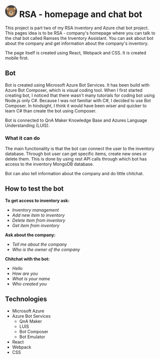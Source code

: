 # <img src="src/assets/apple-touch-icon.png" width="40" height="40"/> RSA - homepage and chat bot
This project is part two of my RSA inventory and Azure chat bot project. This pages idea is to be RSA - company's 
homepage 
where you can talk to the chat bot called Ramses the Inventory Assistant.
You can ask about bot about the company and get information 
about the company's inventory.

The page itself is created using React, Webpack and CSS. It is created mobile first.

## Bot
Bot is created using Microsoft Azure Bot Services. It has been build with Azure Bot Composer, which is 
visual coding tool. When I first started creating bot, I noticed that there wasn't many tutorials for coding bot 
using Node.js only C#. Because I was not familiar with C#, I decided to use Bot Composer. In hindsight, I think it 
would have been wiser and quicker to learn C# than create the bot using Composer.  

Bot is connected to QnA Maker Knowledge Base and Azures Language Understanding (LUIS). 

### What it can do
The main functionality is that the bot can connect the user to the inventory database. Through bot user can get 
specific items, create new ones or delete them. This is done by using rest API calls through which bot has access to the inventory MongoDB database.

Bot can also tell information about the company and do little chitchat. 

## How to test the bot
**To get access to inventory ask:**
- _Inventory management_
- _Add new item to inventory_
- _Delete item from inventory_
- _Get item from inventory_

**Ask about the company:**
- _Tell me about the company_
- _Who is the owner of the company_

**Chitchat with the bot:**
- _Hello_
- _How are you_
- _What is your name_
- _Who created you_

## Technologies
- Microsoft Azure
- Azure Bot Services
  - QnA Maker
  - LUIS
  - Bot Composer
  - Bot Emulator
- React
- Webpack
- CSS




